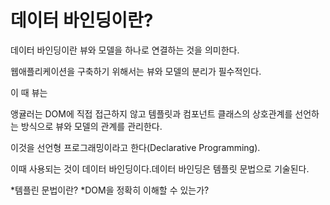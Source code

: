 # 데이터 바인딩이란?
데이터 바인딩이란 뷰와 모델을 하나로 연결하는 것을 의미한다.

웹애플리케이션을 구축하기 위해서는 뷰와 모델의 분리가 필수적인다.

이 때 뷰는 

앵귤러는 DOM에 직접 접근하지 않고 템플릿과 컴포넌트 클래스의 상호관계를 선언하는 방식으로 뷰와 모델의 관계를 관리한다.

이것을 선언형 프로그래밍이라고 한다(Declarative Programming).

이때 사용되는 것이 데이터 바인딩이다.데이터 바인딩은 템플릿 문법으로 기술된다.






*템플린 문법이란?
*DOM을 정확히 이해할 수 있는가?